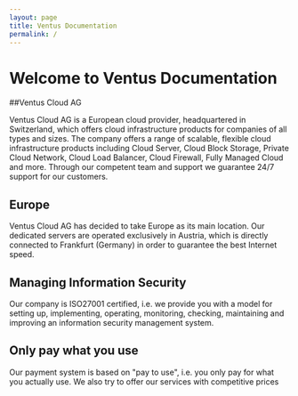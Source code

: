 ```yaml
---
layout: page
title: Ventus Documentation 
permalink: /
---
```


# Welcome to Ventus Documentation

##Ventus Cloud AG

Ventus Cloud AG is a European cloud provider, headquartered in Switzerland, which offers cloud infrastructure products for companies of all types and sizes. The company offers a range of scalable, flexible cloud infrastructure products including Cloud Server, Cloud Block Storage, Private Cloud Network, Cloud Load Balancer, Cloud Firewall, Fully Managed Cloud and more. Through our competent team and support we guarantee 24/7 support for our customers.


## Europe

Ventus Cloud AG has decided to take Europe as its main location. Our dedicated servers are operated exclusively in Austria, which is directly connected to Frankfurt (Germany) in order to guarantee the best Internet speed.

## Managing Information Security

Our company is ISO27001 certified, i.e. we provide you with a model for setting up, implementing, operating, monitoring, checking, maintaining and improving an information security management system.

## Only pay what you use

Our payment system is based on "pay to use", i.e. you only pay for what you actually use. We also try to offer our services with competitive prices